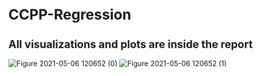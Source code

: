 # CCPP-Regression
## All visualizations and plots are inside the report

![Figure 2021-05-06 120652 (0)](https://user-images.githubusercontent.com/62393934/230422974-6183dfa9-cbe9-492a-a4e1-74474f73ddde.png)
![Figure 2021-05-06 120652 (1)](https://user-images.githubusercontent.com/62393934/230422996-a8493895-3cbc-4157-b2b0-9c071ff6bec5.png)
